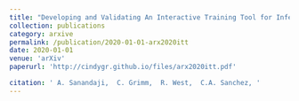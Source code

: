 ```yaml
---
title: "Developing and Validating An Interactive Training Tool for Inferring 2D Cross-Sections of Complex 3D Structures"
collection: publications
category: arxive
permalink: /publication/2020-01-01-arx2020itt
date: 2020-01-01
venue: 'arXiv'
paperurl: 'http://cindygr.github.io/files/arx2020itt.pdf'

citation: ' A. Sanandaji,  C. Grimm,  R. West,  C.A. Sanchez, '
---
```


